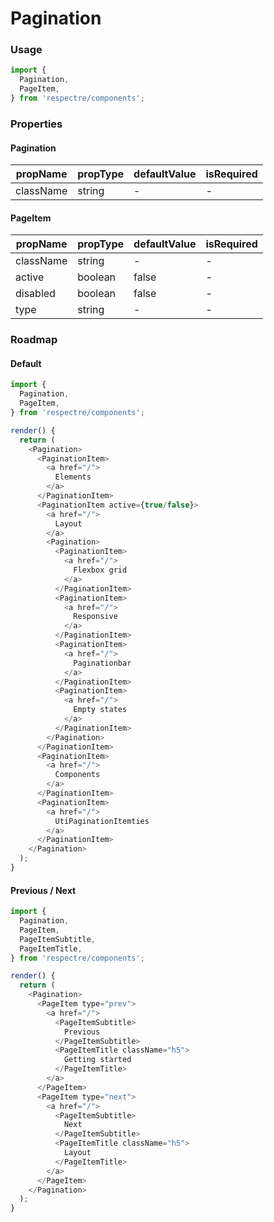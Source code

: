 # Pagination

### Usage

```js
import {
  Pagination,
  PageItem,
} from 'respectre/components';
```

### Properties

#### Pagination

| propName  | propType | defaultValue | isRequired |
| --------- | -------- | ------------ | ---------- |
| className | string   | -            | -          |

#### PageItem

| propName  | propType | defaultValue | isRequired |
| --------- | -------- | ------------ | ---------- |
| className | string   | -            | -          |
| active    | boolean  | false        | -          |
| disabled  | boolean  | false        | -          |
| type      | string   | -            | -          |

### Roadmap

#### Default

```js
import {
  Pagination,
  PageItem,
} from 'respectre/components';

render() {
  return (
    <Pagination>
      <PaginationItem>
        <a href="/">
          Elements
        </a>
      </PaginationItem>
      <PaginationItem active={true/false}>
        <a href="/">
          Layout
        </a>
        <Pagination>
          <PaginationItem>
            <a href="/">
              Flexbox grid
            </a>
          </PaginationItem>
          <PaginationItem>
            <a href="/">
              Responsive
            </a>
          </PaginationItem>
          <PaginationItem>
            <a href="/">
              Paginationbar
            </a>
          </PaginationItem>
          <PaginationItem>
            <a href="/">
              Empty states
            </a>
          </PaginationItem>
        </Pagination>
      </PaginationItem>
      <PaginationItem>
        <a href="/">
          Components
        </a>
      </PaginationItem>
      <PaginationItem>
        <a href="/">
          UtiPaginationItemties
        </a>
      </PaginationItem>
    </Pagination>
  );
}
```

#### Previous / Next

```js
import {
  Pagination,
  PageItem,
  PageItemSubtitle,
  PageItemTitle,
} from 'respectre/components';

render() {
  return (
    <Pagination>
      <PageItem type="prev">
        <a href="/">
          <PageItemSubtitle>
            Previous
          </PageItemSubtitle>
          <PageItemTitle className="h5">
            Getting started
          </PageItemTitle>
        </a>
      </PageItem>
      <PageItem type="next">
        <a href="/">
          <PageItemSubtitle>
            Next
          </PageItemSubtitle>
          <PageItemTitle className="h5">
            Layout
          </PageItemTitle>
        </a>
      </PageItem>
    </Pagination>
  );
}
```
